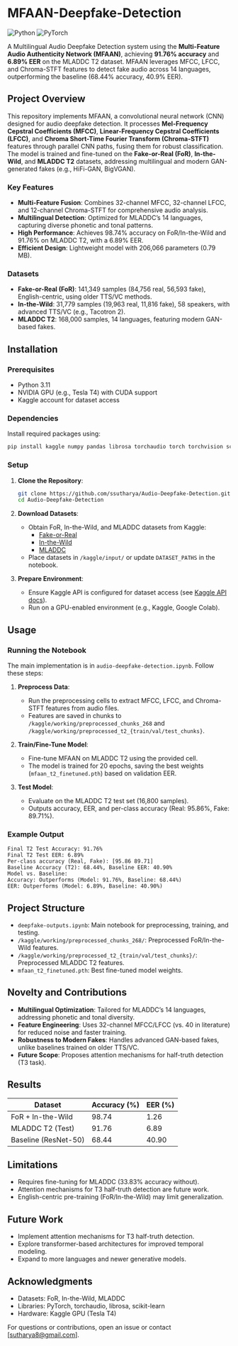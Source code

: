 # MFAAN-Deepfake-Detection

![Python](https://img.shields.io/badge/Python-3.11-blue) ![PyTorch](https://img.shields.io/badge/PyTorch-2.5.1-orange) 

A Multilingual Audio Deepfake Detection system using the **Multi-Feature Audio Authenticity Network (MFAAN)**, achieving **91.76% accuracy** and **6.89% EER** on the MLADDC T2 dataset. MFAAN leverages MFCC, LFCC, and Chroma-STFT features to detect fake audio across 14 languages, outperforming the baseline (68.44% accuracy, 40.9% EER).

## Project Overview

This repository implements MFAAN, a convolutional neural network (CNN) designed for audio deepfake detection. It processes **Mel-Frequency Cepstral Coefficients (MFCC)**, **Linear-Frequency Cepstral Coefficients (LFCC)**, and **Chroma Short-Time Fourier Transform (Chroma-STFT)** features through parallel CNN paths, fusing them for robust classification. The model is trained and fine-tuned on the **Fake-or-Real (FoR)**, **In-the-Wild**, and **MLADDC T2** datasets, addressing multilingual and modern GAN-generated fakes (e.g., HiFi-GAN, BigVGAN).

### Key Features
- **Multi-Feature Fusion**: Combines 32-channel MFCC, 32-channel LFCC, and 12-channel Chroma-STFT for comprehensive audio analysis.
- **Multilingual Detection**: Optimized for MLADDC’s 14 languages, capturing diverse phonetic and tonal patterns.
- **High Performance**: Achieves 98.74% accuracy on FoR/In-the-Wild and 91.76% on MLADDC T2, with a 6.89% EER.
- **Efficient Design**: Lightweight model with 206,066 parameters (0.79 MB).

### Datasets
- **Fake-or-Real (FoR)**: 141,349 samples (84,756 real, 56,593 fake), English-centric, using older TTS/VC methods.
- **In-the-Wild**: 31,779 samples (19,963 real, 11,816 fake), 58 speakers, with advanced TTS/VC (e.g., Tacotron 2).
- **MLADDC T2**: 168,000 samples, 14 languages, featuring modern GAN-based fakes.

## Installation

### Prerequisites
- Python 3.11
- NVIDIA GPU (e.g., Tesla T4) with CUDA support
- Kaggle account for dataset access

### Dependencies
Install required packages using:
```bash
pip install kaggle numpy pandas librosa torchaudio torch torchvision scikit-learn tqdm matplotlib seaborn
```

### Setup
1. **Clone the Repository**:
   ```bash
   git clone https://github.com/ssutharya/Audio-Deepfake-Detection.git
   cd Audio-Deepfake-Detection
   ```

2. **Download Datasets**:
   - Obtain FoR, In-the-Wild, and MLADDC datasets from Kaggle:
     - [Fake-or-Real](https://www.kaggle.com/datasets/4555568/the-fake-or-real-dataset)
     - [In-the-Wild](https://www.kaggle.com/datasets/4836275/in-the-wild-audio-deepfake)
     - [MLADDC](https://www.kaggle.com/datasets/6013837/mladdc-dataset)
   - Place datasets in `/kaggle/input/` or update `DATASET_PATHS` in the notebook.

3. **Prepare Environment**:
   - Ensure Kaggle API is configured for dataset access (see [Kaggle API docs](https://www.kaggle.com/docs/api)).
   - Run on a GPU-enabled environment (e.g., Kaggle, Google Colab).

## Usage

### Running the Notebook
The main implementation is in `audio-deepfake-detection.ipynb`. Follow these steps:

1. **Preprocess Data**:
   - Run the preprocessing cells to extract MFCC, LFCC, and Chroma-STFT features from audio files.
   - Features are saved in chunks to `/kaggle/working/preprocessed_chunks_268` and `/kaggle/working/preprocessed_t2_{train/val/test_chunks}`.

2. **Train/Fine-Tune Model**:
   - Fine-tune MFAAN on MLADDC T2 using the provided cell.
   - The model is trained for 20 epochs, saving the best weights (`mfaan_t2_finetuned.pth`) based on validation EER.

3. **Test Model**:
   - Evaluate on the MLADDC T2 test set (16,800 samples).
   - Outputs accuracy, EER, and per-class accuracy (Real: 95.86%, Fake: 89.71%).

### Example Output
```plaintext
Final T2 Test Accuracy: 91.76%
Final T2 Test EER: 6.89%
Per-class accuracy (Real, Fake): [95.86 89.71]
Baseline Accuracy (T2): 68.44%, Baseline EER: 40.90%
Model vs. Baseline:
Accuracy: Outperforms (Model: 91.76%, Baseline: 68.44%)
EER: Outperforms (Model: 6.89%, Baseline: 40.90%)
```

## Project Structure
- `deepfake-outputs.ipynb`: Main notebook for preprocessing, training, and testing.
- `/kaggle/working/preprocessed_chunks_268/`: Preprocessed FoR/In-the-Wild features.
- `/kaggle/working/preprocessed_t2_{train/val/test_chunks}/`: Preprocessed MLADDC T2 features.
- `mfaan_t2_finetuned.pth`: Best fine-tuned model weights.

## Novelty and Contributions
- **Multilingual Optimization**: Tailored for MLADDC’s 14 languages, addressing phonetic and tonal diversity.
- **Feature Engineering**: Uses 32-channel MFCC/LFCC (vs. 40 in literature) for reduced noise and faster training.
- **Robustness to Modern Fakes**: Handles advanced GAN-based fakes, unlike baselines trained on older TTS/VC.
- **Future Scope**: Proposes attention mechanisms for half-truth detection (T3 task).

## Results
| Dataset            | Accuracy (%) | EER (%) |
|--------------------|--------------|---------|
| FoR + In-the-Wild  | 98.74        | 1.26    |
| MLADDC T2 (Test)   | 91.76        | 6.89    |
| Baseline (ResNet-50)| 68.44        | 40.90   |

## Limitations
- Requires fine-tuning for MLADDC (33.83% accuracy without).
- Attention mechanisms for T3 half-truth detection are future work.
- English-centric pre-training (FoR/In-the-Wild) may limit generalization.

## Future Work
- Implement attention mechanisms for T3 half-truth detection.
- Explore transformer-based architectures for improved temporal modeling.
- Expand to more languages and newer generative models.

## Acknowledgments
- Datasets: FoR, In-the-Wild, MLADDC
- Libraries: PyTorch, torchaudio, librosa, scikit-learn
- Hardware: Kaggle GPU (Tesla T4)

For questions or contributions, open an issue or contact [sutharya8@gmail.com].
